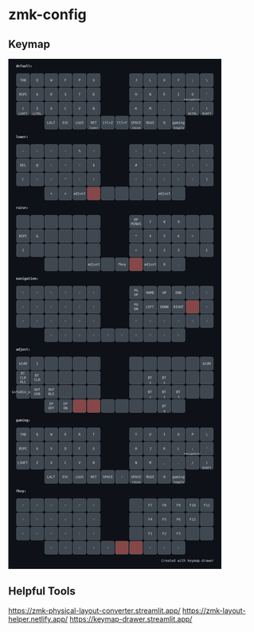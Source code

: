 # zmk-config

## Keymap

![Keymap](keymap.png "Keymap Visualization")

## Helpful Tools

https://zmk-physical-layout-converter.streamlit.app/
https://zmk-layout-helper.netlify.app/
https://keymap-drawer.streamlit.app/



